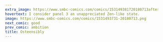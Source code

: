 ```yaml
---
extra_image: https://www.smbc-comics.com/comics/153149381720180713after.png
hovertext: I consider panel 3 an unappreciated Zen-like state.
image: https://www.smbc-comics.com/comics/1531493731-20180713.png
next_comic: good
prev_comic: ambition
title: Osteensibly
---
```


